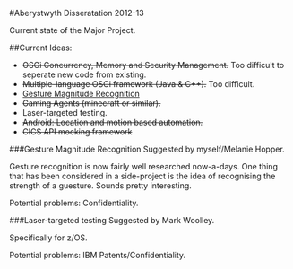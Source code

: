 #Aberystwyth Disseratation 2012-13

Current state of the Major Project.

##Current Ideas:
* ~~OSGi Concurrency, Memory and Security Management.~~ Too difficult to seperate new code from existing.
* ~~Multiple-language OSGi framework (Java & C++).~~ Too difficult.
* [Gesture Magnitude Recognition](../../wiki/Gesture-Recognition)
* ~~Gaming Agents (minecraft or similar).~~
* Laser-targeted testing.
* ~~Android: Location and motion based automation.~~
* ~~CICS API mocking framework~~

<!--
###OSGi Concurrency, Memory and Secaurity Management
Suggested by Mark Richards.

Concurrecny Management will involve having a thread manager (OSGi already has a Thread Pool Manager). Bundles are then able to specify that they need their own thread pools (for example Java EE frameworks have a set threadpool they can use) or can blacklist themselves, limiting the number of threads they can access.

Memory Management will work in tandem to the JVM's arguments. Mark suggested it being a varaible/method option if possible. If not class-, component- or finally bundle- level.

Security revolves around looking at the current Java security and improving it for OSGi.

Potential Problems: Could end up needing to re-write a whole OSGi framework.

###Multiple-language OSGi framework
Suggested by Mark Richards.

OSGi is growing and there are similar frameworks starting to exist for C++. However there is no current bridge between the two.

Potential problems: Very complex. Probably a PhD topic.
-->

###Gesture Magnitude Recognition
Suggested by myself/Melanie Hopper.

Gesture recognition is now fairly well researched now-a-days. One thing that has been considered in a side-project is the idea of recognising the strength of a guesture. Sounds pretty interesting.

Potential problems: Confidentiality.

<!--
###Gaming Agents
Suggested by Craig Lomax.

Creating agents which would be able to play a game (e.g. Minecraft) intelligently.

Potential problems: Goal functions. Interfacing with the game. Graphics processing. Real-time processing.
-->

###Laser-targeted testing
Suggested by Mark Woolley.

Specifically for z/OS.

Potential problems: IBM Patents/Confidentiality.

<!--
###Android: Location and motion based automation
Suggested by myself.

Use Android to automate home systems based on location and motion sensors.

Potential problems: testing Android motion.
-->

